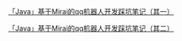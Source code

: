 [「Java」基于Mirai的qq机器人开发踩坑笔记（其一）](https://blog.csdn.net/TioYae/article/details/123968275)

[「Java」基于Mirai的qq机器人开发踩坑笔记（其二）](https://blog.csdn.net/TioYae/article/details/124309279)

